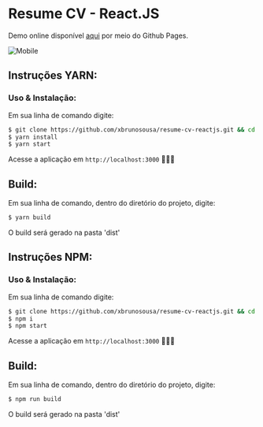 # Resume CV - React.JS

Demo online disponível <a href="https://xbrunosousa.github.io/resume-cv-reactjs/dist" target="_blank">aqui</a> por meio do Github Pages.

![Mobile](https://media.giphy.com/media/TIztlOydNrkI5xfQPJ/giphy.gif)


## Instruções YARN: 
### Uso & Instalação:
Em sua linha de comando digite:
```sh
$ git clone https://github.com/xbrunosousa/resume-cv-reactjs.git && cd resume-cv-reactjs
$ yarn install
$ yarn start
```
Acesse a aplicação em `http://localhost:3000` 👨🏻‍💻

## Build:
Em sua linha de comando, dentro do diretório do projeto, digite:
```sh
$ yarn build
```
O build será gerado na pasta 'dist'

## Instruções NPM:
### Uso & Instalação:
Em sua linha de comando digite:
```sh
$ git clone https://github.com/xbrunosousa/resume-cv-reactjs.git && cd resume-cv-reactjs
$ npm i
$ npm start
```
Acesse a aplicação em `http://localhost:3000` 👨🏻‍💻

## Build:
Em sua linha de comando, dentro do diretório do projeto, digite:
```sh
$ npm run build
```
O build será gerado na pasta 'dist'